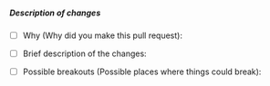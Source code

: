 <!--
For a single commit, the title is the subject line of the commit message
For multiple commits, the title should summarize the set of commits
-->

##### Description of changes

- [ ] Why (Why did you make this pull request): <!-- Enter your text here -->

- [ ] Brief description of the changes: <!-- Enter your text here -->
- [ ] Possible breakouts (Possible places where things could break): <!-- Enter your text here -->
